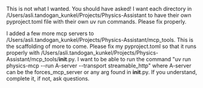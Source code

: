 This is not what I wanted. You should have asked! I want each directory in /Users/asli.tandogan_kunkel/Projects/Physics-Assistant to have their own pyproject.toml file with their own uv run commands. Please fix properly.


I added a few more mcp servers to /Users/asli.tandogan_kunkel/Projects/Physics-Assistant/mcp_tools. This is the scaffolding of more to come. Please fix my pyproject.toml so that it runs properly with /Users/asli.tandogan_kunkel/Projects/Physics-Assistant/mcp_tools/__init__.py. I want to be able to run the command "uv run physics-mcp --run A-server --transport streamable_http" where A-server can be the forces_mcp_server or  any arg found in __init__.py. If you understand, complete it, if not, ask questions.